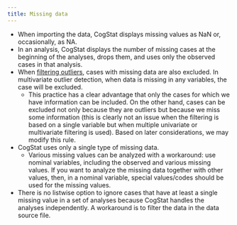 ```yaml
---
title: Missing data
---
```

* When importing the data, CogStat displays missing values as NaN or, occasionally, as NA.
* In an analysis, CogStat displays the number of missing cases at the beginning of the analyses, drops them, and uses only the observed cases in that analysis.
* When [filtering outliers](Filter-outliers), cases with missing data are also excluded. In multivariate outlier detection, when data is missing in any variables, the case will be excluded.
    * This practice has a clear advantage that only the cases for which we have information can be included. On the other hand, cases can be excluded not only because they are outliers but because we miss some information (this is clearly not an issue when the filtering is based on a single variable but when multiple univariate or multivariate filtering is used). Based on later considerations, we may modify this rule.
* CogStat uses only a single type of missing data.
    * Various missing values can be analyzed with a workaround: use nominal variables, including the observed and various missing values. If you want to analyze the missing data together with other values, then, in a nominal variable, special values/codes should be used for the missing values.
* There is no listwise option to ignore cases that have at least a single missing value in a set of analyses because CogStat handles the analyses independently. A workaround is to filter the data in the data source file.
